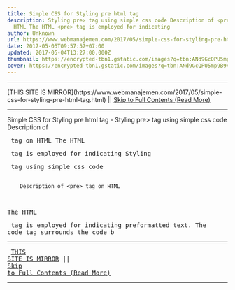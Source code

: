 ```yaml
---
title: Simple CSS for Styling pre html tag
description: Styling pre> tag using simple css code Description of <pre> tag on
  HTML The HTML <pre> tag is employed for indicating
author: Unknown
url: https://www.webmanajemen.com/2017/05/simple-css-for-styling-pre-html-tag.html
date: 2017-05-05T09:57:57+07:00
updated: 2017-05-04T13:27:00.000Z
thumbnail: https://encrypted-tbn1.gstatic.com/images?q=tbn:ANd9GcQPU5mp9B9Vq99lF8d8-apVN1I1DoiA9DcmpTwYsP1MY5hRB8oY
cover: https://encrypted-tbn1.gstatic.com/images?q=tbn:ANd9GcQPU5mp9B9Vq99lF8d8-apVN1I1DoiA9DcmpTwYsP1MY5hRB8oY
---
```


<hr/> [THIS SITE IS MIRROR](https://www.webmanajemen.com/2017/05/simple-css-for-styling-pre-html-tag.html) || <a href="https://www.webmanajemen.com/2017/05/simple-css-for-styling-pre-html-tag.html" rel="follow" class="button" id="read-more">Skip to Full Contents (Read More)</a> <hr/> Simple CSS for Styling pre html tag - Styling pre> tag using simple css code Description of <pre> tag on HTML The HTML <pre> tag is employed for indicating Styling <pre> tag using simple css code 


        Description of <pre> tag on HTML     

The HTML <pre> tag is employed for indicating preformatted             text. The code tag surrounds the code b <hr/> [THIS SITE IS MIRROR](https://www.webmanajemen.com/2017/05/simple-css-for-styling-pre-html-tag.html) || <a href="https://www.webmanajemen.com/2017/05/simple-css-for-styling-pre-html-tag.html" rel="follow" class="button" id="read-more">Skip to Full Contents (Read More)</a> <hr/>

<script>
    if (location.host.includes('dimaslanjaka12')) {
      location.replace('https://www.webmanajemen.com/2017/05/simple-css-for-styling-pre-html-tag.html');
    }
  </script>